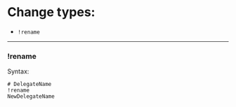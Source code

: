 


# Change types:

- `!rename`

---
### !rename

Syntax:
```
# DelegateName
!rename
NewDelegateName
```


